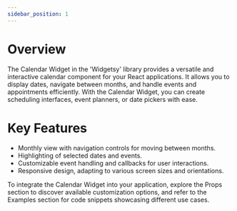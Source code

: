 ```yaml
---
sidebar_position: 1
---
```


# Overview

The Calendar Widget in the 'Widgetsy' library provides a versatile and interactive calendar component for your React applications. It allows you to display dates, navigate between months, and handle events and appointments efficiently. With the Calendar Widget, you can create scheduling interfaces, event planners, or date pickers with ease.

# Key Features

- Monthly view with navigation controls for moving between months.
- Highlighting of selected dates and events.
- Customizable event handling and callbacks for user interactions.
- Responsive design, adapting to various screen sizes and orientations.

To integrate the Calendar Widget into your application, explore the Props section to discover available customization options, and refer to the Examples section for code snippets showcasing different use cases.
